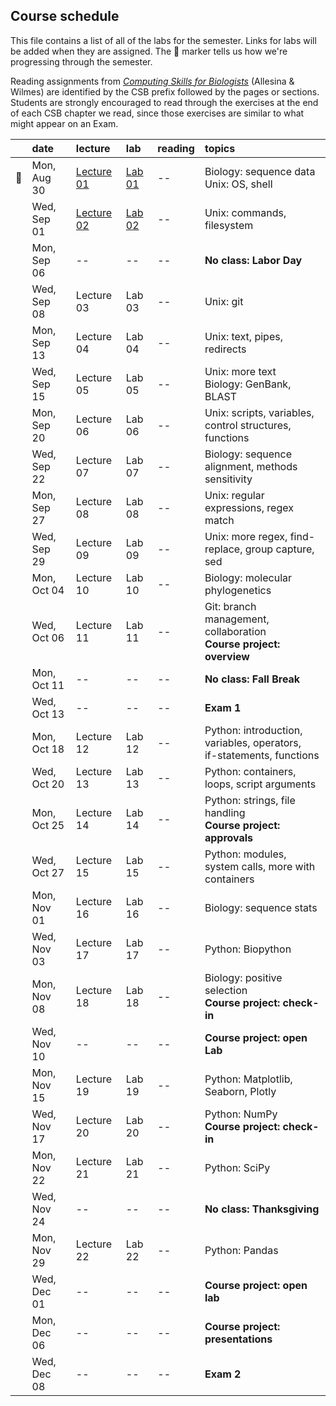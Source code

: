 
## Course schedule

This file contains a list of all of the labs for the semester. Links for labs will be added when they are assigned. The :dna: marker tells us how we're progressing through the semester.

Reading assignments from [*Computing Skills for Biologists*](https://computingskillsforbiologists.com/) (Allesina & Wilmes) are identified by the CSB prefix followed by the pages or sections. Students are strongly encouraged to read through the exercises at the end of each CSB chapter we read, since those exercises are similar to what might appear on an Exam.

|         | date        | lecture | lab     | reading | topics |
| :-:     | :--         | :-      |   :-    | :--     | :--    |
|  :dna:  | Mon, Aug 30 | <a href="https://github.com/WUSTL-Biol4220/home/raw/master/lectures/lecture_01.pdf">Lecture 01</a>   | [Lab 01](labs/lab_01.md) | -- | Biology: sequence data<br>Unix: OS, shell |
|         | Wed, Sep 01 | <a href="https://github.com/WUSTL-Biol4220/home/raw/master/lectures/lecture_01.pdf">Lecture 02</a>   | [Lab 02](labs/lab_02.md) | -- | Unix: commands, filesystem |
|         | Mon, Sep 06 | -- | -- | -- | **No class: Labor Day** |
|         | Wed, Sep 08 | Lecture 03 | Lab 03 | -- | Unix: git |
|         | Mon, Sep 13 | Lecture 04 | Lab 04 | -- | Unix: text, pipes, redirects |
|         | Wed, Sep 15 | Lecture 05 | Lab 05 | -- | Unix: more text<br>Biology: GenBank, BLAST | 
|         | Mon, Sep 20 | Lecture 06 | Lab 06 | -- | Unix: scripts, variables, control structures, functions  |
|         | Wed, Sep 22 | Lecture 07 | Lab 07 | -- | Biology: sequence alignment, methods sensitivity |
|         | Mon, Sep 27 | Lecture 08 | Lab 08 | -- | Unix: regular expressions, regex match |
|         | Wed, Sep 29 | Lecture 09 | Lab 09 | -- | Unix: more regex, find-replace, group capture, sed |
|         | Mon, Oct 04 | Lecture 10 | Lab 10 | -- | Biology: molecular phylogenetics |
|         | Wed, Oct 06 | Lecture 11 | Lab 11 | -- | Git: branch management, collaboration<br>**Course project: overview** | 
|         | Mon, Oct 11 | -- | -- | -- | **No class: Fall Break** |
|         | Wed, Oct 13 | -- | -- | -- | **Exam 1** |
|         | Mon, Oct 18 | Lecture 12 | Lab 12 | -- | Python: introduction, variables, operators,<br>if-statements, functions |
|         | Wed, Oct 20 | Lecture 13 | Lab 13 | -- | Python: containers, loops, script arguments |
|         | Mon, Oct 25 | Lecture 14 | Lab 14 | -- | Python: strings, file handling<br>**Course project: approvals**  |
|         | Wed, Oct 27 | Lecture 15 | Lab 15 | -- | Python: modules, system calls, more with containers |
|         | Mon, Nov 01 | Lecture 16 | Lab 16 | -- | Biology: sequence stats |
|         | Wed, Nov 03 | Lecture 17 | Lab 17 | -- | Python: Biopython |
|         | Mon, Nov 08 | Lecture 18 | Lab 18 | -- | Biology: positive selection<br>**Course project: check-in**   |
|         | Wed, Nov 10 | -- | -- | -- | **Course project: open Lab** |
|         | Mon, Nov 15 | Lecture 19 | Lab 19 | -- | Python: Matplotlib, Seaborn, Plotly |
|         | Wed, Nov 17 | Lecture 20 | Lab 20 | -- | Python: NumPy <br>**Course project: check-in**   |
|         | Mon, Nov 22 | Lecture 21 | Lab 21 | -- | Python: SciPy |
|         | Wed, Nov 24 | -- | -- | -- | **No class: Thanksgiving** |
|         | Mon, Nov 29 | Lecture 22 | Lab 22 | -- | Python: Pandas  |
|         | Wed, Dec 01 | -- | -- | -- | **Course project: open lab**  |
|         | Mon, Dec 06 | -- | -- | -- | **Course project: presentations**  |
|         | Wed, Dec 08 | -- | -- | -- | **Exam 2**  |
